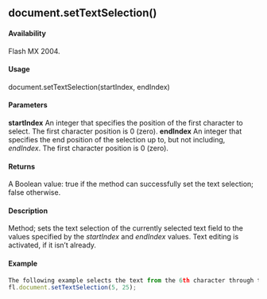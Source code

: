 ## document.setTextSelection()

#### Availability

Flash MX 2004.

#### Usage

document.setTextSelection(startIndex, endIndex)

#### Parameters

**startIndex** An integer that specifies the position of the first character to select. The first character position is 0 (zero).
**endIndex** An integer that specifies the end position of the selection up to, but not including, *endIndex*. The first character position is 0 (zero).

#### Returns

A Boolean value: true if the method can successfully set the text selection; false otherwise.

#### Description

Method; sets the text selection of the currently selected text field to the values specified by the *startIndex* and *endIndex*
values. Text editing is activated, if it isn’t already.

#### Example

```javascript
The following example selects the text from the 6th character through the 25th character:
fl.document.setTextSelection(5, 25);

```